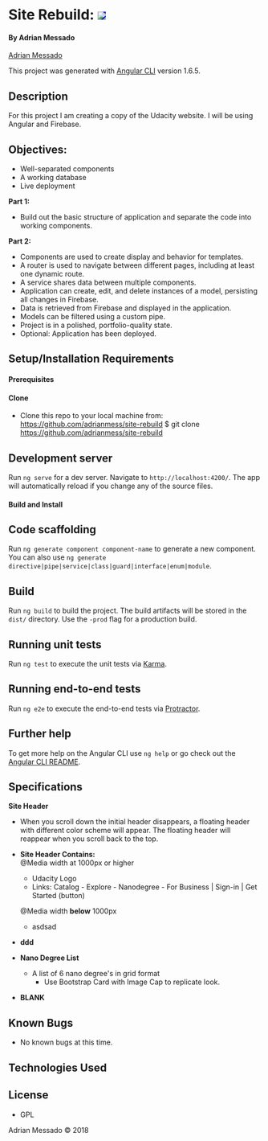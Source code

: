 # Site Rebuild: <IMG SRC="https://www.udacity.com/assets/iridium/images/core/header/udacity-wordmark-light.svg" style="background-color:blue">

#### By Adrian Messado
[Adrian Messado](https://github.com/adrianmess)

This project was generated with [Angular CLI](https://github.com/angular/angular-cli) version 1.6.5.

## Description
For this project I am creating a copy of the Udacity website. I will be using Angular and Firebase.

## Objectives:

* Well-separated components
* A working database
* Live deployment

**Part 1:**
*  Build out the basic structure of application and separate the code into working components.


**Part 2:**
* Components are used to create display and behavior for templates.
* A router is used to navigate between different pages, including at least one dynamic route.
* A service shares data between multiple components.
* Application can create, edit, and delete instances of a model, persisting all changes in Firebase.
* Data is retrieved from Firebase and displayed in the application.
* Models can be filtered using a custom pipe.
* Project is in a polished, portfolio-quality state.
* Optional: Application has been deployed.


## Setup/Installation Requirements
#### Prerequisites
#### Clone
  * Clone this repo to your local machine from: https://github.com/adrianmess/site-rebuild
        $ git clone https://github.com/adrianmess/site-rebuild

## Development server

Run `ng serve` for a dev server. Navigate to `http://localhost:4200/`. The app will automatically reload if you change any of the source files.

#### Build and Install

## Code scaffolding

Run `ng generate component component-name` to generate a new component. You can also use `ng generate directive|pipe|service|class|guard|interface|enum|module`.

## Build

Run `ng build` to build the project. The build artifacts will be stored in the `dist/` directory. Use the `-prod` flag for a production build.

## Running unit tests

Run `ng test` to execute the unit tests via [Karma](https://karma-runner.github.io).

## Running end-to-end tests

Run `ng e2e` to execute the end-to-end tests via [Protractor](http://www.protractortest.org/).

## Further help

To get more help on the Angular CLI use `ng help` or go check out the [Angular CLI README](https://github.com/angular/angular-cli/blob/master/README.md).

## Specifications
 **Site Header**
  - When you scroll down the initial header disappears, a floating header with different color scheme will appear. The floating header will reappear when you scroll back to the top.
  - **Site Header Contains:**  
    @Media width at 1000px or higher
    - Udacity Logo  
    - Links: Catalog - Explore - Nanodegree - For Business | Sign-in | Get Started (button)<br>

    @Media width **below** 1000px  
      * asdsad



  * **ddd**



* **Nano Degree List**
  * A list of 6 nano degree's in grid format
    * Use Bootstrap Card with Image Cap to replicate look.
* **BLANK**



## Known Bugs
  * No known bugs at this time.

## Technologies Used

## License

* GPL

Adrian Messado © 2018
